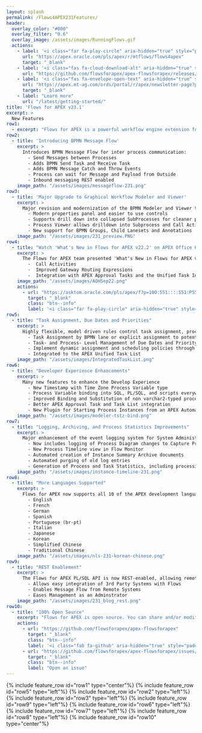 ```yaml
---
layout: splash
permalink: /Flows4APEX231Features/
header:
  overlay_color: "#000"
  overlay_filter: "0.6"
  overlay_image: /assets/images/RunningFlows.gif
  actions:
    - label: '<i class="far fa-play-circle" aria-hidden="true" style="padding-right: 5px;"></i>Try now'
      url: "https://apex.oracle.com/pls/apex/r/mtflows/flows4apex"
      target: "_blank"
    - label: '<i class="fas fa-cloud-download-alt" aria-hidden="true" style="padding-right: 5px;"></i>Download'
      url: "https://github.com/flowsforapex/apex-flowsforapex/releases/download/v23.1/FlowsforAPEX_v23.1.zip"
    - label: '<i class="fas fa-envelope-open-text" aria-hidden="true" style="padding-right: 5px;"></i>Subscribe'
      url: "https://apex.mt-ag.com/ords/portal/r/apex/newsletter-page?p8_source_page=FLOWSFORAPEX"
      target: "_blank"
    - label: "Learn more"
      url: "/latest/getting-started/"
title: 'Flows for APEX v23.1'
excerpt: >
  New Features
row1:
  - excerpt: "Flows for APEX is a powerful workflow engine extension for Oracle APEX applications. Model your business processes with BPMN, develop your process steps in APEX, and monitor your running processes with the Flows for APEX application. Version 23.1 adds powerful new features, speeds application development, and eases adminstration."
row2:
  - title: 'Introducing BPMN Message Flow'
    excerpt: >
      Introduces BPMN Message Flow for inter process communication:
        - Send Messages between Processes
        - Adds BPMN Send Task and Receive Task
        - Adds BPMN Message Catch and Throw Events
        - Process can wait for Message and Payload from Outside
        - Inbound messaging REST enabled
    image_path: "/assets/images/messageflow-231.png"
row3:
  - title: 'Major Upgrade to Graphical Workflow Modeler and Viewer'
    excerpt: >
      Major revision and modernization of the BPMN Modeler and Viewer tools:
        - Modern properties panel and easier to use controls
        - Supports drill down into collapsed SubProcesses for cleaner process models
        - Process Viewer allows drilldown into Subprocess and Call Activity status
        - New support for BPMN Groups, Child Lanesets and Annotations
    image_path: "/assets/images/231_preview.PNG"
row4:
  - title: "Watch 'What's New in Flows for APEX v22.2' on APEX Office Hours"
    excerpt: >
      The Flows for APEX team presented 'What's New in Flows for APEX v22.2' in the last APEX Office Hours call on September 29th, 2022.  This included a detailed demo of Flows for APEX v22.2 new features, including:
        -  Call Activities
        -  Improved Gateway Routing Expressions
        -  Integration with APEX Approval Tasks and the Unified Task Inbox
    image_path: "/assets/images/AOHSep22.png"
    actions:
      - url: "https://asktom.oracle.com/pls/apex/f?p=100:551::::551:P551_CLASS_ID,P551_INVITED:18506,N&cs=1461622C90E5945B28E6001AE2A9D7031"
        target: "_blank"
        class: "btn--info"
        label: '<i class="far fa-play-circle" aria-hidden="true" style="padding-right: 5px;"></i>Watch the Replay'
row5:
  - title: "Task Assignment, Due Dates and Priorities"
    excerpt: >
      Highly flexible, model driven rules control task assignment, process and task priority, and due dates.
        - Task Assignment by BPMN lane or explicit assignment to potential users and potential groups
        - Task- and Process- Level Management of Due Dates and Priority
        - Implement dynamic assignment and scheduling policies through runtime database access
        - Integrated to the APEX Unified Task List
    image_path: "/assets/images/IntegratedTaskList.png"
row6:
  - title: "Developer Experience Enhancements"
    excerpt: >
      Many new features to enhance the Develop Experience
        - New Timestamp with Time Zone Process Variable type
        - Process Variable binding into SQL, PL/SQL, and scripts everywhere
        - Improved Binding and Substitution of non varchar2-typed process variables
        - Better APEX Approval Task and Task List integration
        - New Plugin for Starting Process Instances from an APEX Automation
    image_path: "/assets/images/modeler-tstz-bind.png"
row7:
  - title: "Logging, Archiving, and Process Statistics Improvements"
    excerpt: >
      Major enhancement of the event logging system for System Administrators
        - Now includes logging of Process Diagram changes to Capture Process Changes
        - New Process Timeline view in Flow Monitor
        - Automated creation of Instance Summary Archive documents
        - Automated purging of old log entries
        - Generation of Process and Task Statistics, including processing and waiting times
    image_path: "/assets/images/instance-timeline-231.png"
row8:
  - title: "More Languages Supported"
    excerpt: >
      Flows for APEX now supports all 10 of the APEX development languages with new Korean, Chinese and Italian translations
        - English
        - French
        - German
        - Spanish
        - Portuguese (br-pt)
        - Italian
        - Japanese
        - Korean
        - Simplified Chinese
        - Traditional Chinese
    image_path: "/assets/images/nls-231-korean-chinese.png"
row9:
  - title: "REST Enablement"
    excerpt: >
      The Flows for APEX PL/SQL API is now REST-enabled, allowing remote execution of all API calls.
        - Allows easy integration of 3rd Party Systems with Flows
        - Enables Message Flow from Remote Systems
        - Eases Management as an Adminstrator
    image_path: "/assets/images/231_blog_rest.png"
row10:
  - title: "100% Open Source"
    excerpt: "Flows for APEX is open source. You can share and/or modify it, always under the adherence of the MIT-license."
    actions:
      - url: "https://github.com/flowsforapex/apex-flowsforapex"
        target: "_blank"
        class: "btn--info"
        label: '<i class="fab fa-github" aria-hidden="true" style="padding-right: 5px;"></i>Browse code'
      - url: "https://github.com/flowsforapex/apex-flowsforapex/issues/new/choose"
        target: "_blank"
        class: "btn--info"
        label: "Open an issue"
---
```

{% include feature_row id="row1" type="center"%}
{% include feature_row id="row5" type="left"%}
{% include feature_row id="row2" type="left"%}
{% include feature_row id="row3" type="left"%}
{% include feature_row id="row9" type="left"%}
{% include feature_row id="row6" type="left"%}
{% include feature_row id="row7" type="left"%}
{% include feature_row id="row8" type="left"%}
{% include feature_row id="row10" type="center"%}